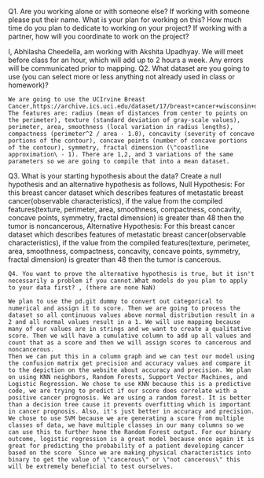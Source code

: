 Q1. Are you working alone or with someone else? If working with someone please put their name. What is your plan for working on this? How much time do you plan to dedicate to working on your project? If working with a partner, how will you coordinate to work on the project?

I, Abhilasha Cheedella, am working with Akshita Upadhyay.
We will meet before class for an hour, which will add up to 2 hours a week. Any errors will be communicated prior to mapping.
Q2. What dataset are you going to use (you can select more or less anything not already used in class or homework)?
    
    We are going to use the UCIrvine Breast Cancer,https://archive.ics.uci.edu/dataset/17/breast+cancer+wisconsin+diagnostic. The features are: radius (mean of distances from center to points on the perimeter), texture (standard deviation of gray-scale values), perimeter, area, smoothness (local variation in radius lengths), compactness (perimeter^2 / area - 1.0), concavity (severity of concave portions of the contour), concave points (number of concave portions of the contour), symmetry, fractal dimension (\"coastline approximation\ - 1). There are 1,2, and 3 variations of the same parameters so we are going to compile that into a mean dataset. 
  
  Q3. What is your starting hypothesis about the data? Create a null hypothesis and an alternative hypothesis as follows,
    Null Hypothesis:
   For this breast cancer dataset which describes features of metastatic breast cancer(observable characteristics), if the value from the compiled features(texture, perimeter, area, smoothness, compactness, concavity, concave points, symmetry, fractal dimension) is greater than 48 then the tumor is noncancerous,
    Alternative Hypothesis:
   For this breast cancer dataset which describes features of metastatic breast cancer(observable characteristics), if the value from the compiled features(texture, perimeter, area, smoothness, compactness, concavity, concave points, symmetry, fractal dimension) is greater than 48 then the tumor is cancerous.
  
    Q4. You want to prove the alternative hypothesis is true, but it isn't necessarily a problem if you cannot.What models do you plan to apply to your data first? , (there are none NaN)
    
    We plan to use the pd.git dummy to convert out categorical to numerical and assign it to score. Then we are going to process the dataset so all continuous values above normal distribution result in a 2 and all normal values result in a 1. We will use mapping because many of our values are in strings and we want to create a qualitative score. Then we will have a cumulative column to add up all values and count that as a score and then we will assign scores to cancerous and noncancerous.
    Then we can put this in a column graph and we can test our model using the confusion matrix get precision and accuracy values and compare it to the depiction on the website about accuracy and precision. We plan on using KNN neighbors, Random Forests, Support Vector Machines, and Logistic Regression. We chose to use KNN because this is a predictive code, we are trying to predict if our score does correlate with a positive cancer prognosis. We are using a random forest. It is better than a decision tree cause it prevents overfitting which is important in cancer prognosis. Also, it's just better in accuracy and precision. We chose to use SVM because we are generating a score from multiple classes of data, we have multiple classes in our many columns so we can use this to further hone the Random Forest output. For our binary outcome, logistic regression is a great model because once again it is great for predicting the probability of a patient developing cancer based on the score  Since we are making physical characteristics into binary to get the value of \"cancerous\" or \"not cancerous\" this will be extremely beneficial to test ourselves.
